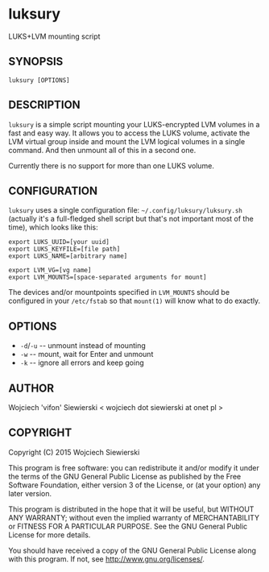 luksury
=======

LUKS+LVM mounting script

SYNOPSIS
--------

    luksury [OPTIONS]

DESCRIPTION
-----------

`luksury` is a simple script mounting your LUKS-encrypted LVM volumes
in a fast and easy way. It allows you to access the LUKS volume,
activate the LVM virtual group inside and mount the LVM logical
volumes in a single command. And then unmount all of this in a second
one.

Currently there is no support for more than one LUKS volume.

CONFIGURATION
-------------

`luksury` uses a single configuration file:
`~/.config/luksury/luksury.sh` (actually it's a full-fledged shell
script but that's not important most of the time), which looks like this:

    export LUKS_UUID=[your uuid]
    export LUKS_KEYFILE=[file path]
    export LUKS_NAME=[arbitrary name]

    export LVM_VG=[vg name]
    export LVM_MOUNTS=[space-separated arguments for mount]

The devices and/or mountpoints specified in `LVM_MOUNTS` should be
configured in your `/etc/fstab` so that `mount(1)` will know what to
do exactly.

OPTIONS
-------

* `-d`/`-u` -- unmount instead of mounting
* `-w` -- mount, wait for Enter and unmount
* `-k` -- ignore all errors and keep going

AUTHOR
------

Wojciech 'vifon' Siewierski < wojciech dot siewierski at onet pl >

COPYRIGHT
---------

Copyright (C) 2015  Wojciech Siewierski

This program is free software: you can redistribute it and/or modify
it under the terms of the GNU General Public License as published by
the Free Software Foundation, either version 3 of the License, or
(at your option) any later version.

This program is distributed in the hope that it will be useful,
but WITHOUT ANY WARRANTY; without even the implied warranty of
MERCHANTABILITY or FITNESS FOR A PARTICULAR PURPOSE.  See the
GNU General Public License for more details.

You should have received a copy of the GNU General Public License
along with this program.  If not, see <http://www.gnu.org/licenses/>.
